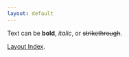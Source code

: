 ```yaml
---
layout: default
---
```

Text can be **bold**, _italic_, or ~~strikethrough~~.

[Layout Index](/layout-index.md).
